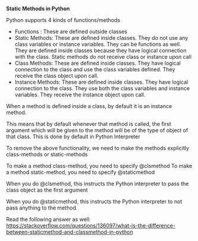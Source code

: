 **Static Methods in Python**

Python supports 4 kinds of functions/methods

- Functions : These are defined outside classes
- Static Methods: These are defined inside classes. They do not use any class variables or instance variables. They can be functions as well. They are defined inside classes because they have logical connection with the class. Static methods do not receive class or instance upon call
- Class Methods: These are defined inside classes. They have logical connection to the class and use the class variables defined. They receive the class object upon call.
- Instance Methods: These are defined inside classes. They have logical connection to the class. They use both the class variables and instance variables. They receive the instance object upon call.

When a method is defined inside a class,
by default it is an instance method. 

This means that by default whenever that method
is called, the first argument which will be given
to the method will be of the type of object of that class.
This is done by default in Python Interpreter

To remove the above functionality, we need to make the 
methods explicitly class-methods or static-methods

To make a method class-method, you need to
specify @clsmethod
To make a method static-method, you need to 
specify @staticmethod

When you do @clsmethod, this instructs the Python
interpreter to pass the class object as the first argument

When you do @staticmethod, this instructs the Python
interpreter to not pass anything to the method. 

Read the following answer as well:
https://stackoverflow.com/questions/136097/what-is-the-difference-between-staticmethod-and-classmethod-in-python

